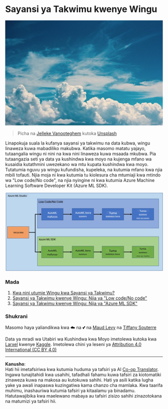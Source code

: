 <!--
CO_OP_TRANSLATOR_METADATA:
{
  "original_hash": "8dfe141a0f46f7d253e07f74913c7f44",
  "translation_date": "2025-08-26T15:52:36+00:00",
  "source_file": "5-Data-Science-In-Cloud/README.md",
  "language_code": "sw"
}
-->
# Sayansi ya Takwimu kwenye Wingu

![cloud-picture](../../../translated_images/cloud-picture.f5526de3c6c6387b2d656ba94f019b3352e5e3854a78440e4fb00c93e2dea675.sw.jpg)

> Picha na [Jelleke Vanooteghem](https://unsplash.com/@ilumire) kutoka [Unsplash](https://unsplash.com/s/photos/cloud?orientation=landscape)

Linapokuja suala la kufanya sayansi ya takwimu na data kubwa, wingu linaweza kuwa mabadiliko makubwa. Katika masomo matatu yajayo, tutaangalia wingu ni nini na kwa nini linaweza kuwa msaada mkubwa. Pia tutaangazia seti ya data ya kushindwa kwa moyo na kujenga mfano wa kusaidia kutathmini uwezekano wa mtu kupata kushindwa kwa moyo. Tutatumia nguvu ya wingu kufundisha, kupeleka, na kutumia mfano kwa njia mbili tofauti. Njia moja ni kwa kutumia tu kiolesura cha mtumiaji kwa mtindo wa "Low code/No code", na njia nyingine ni kwa kutumia Azure Machine Learning Software Developer Kit (Azure ML SDK).

![project-schema](../../../translated_images/project-schema.420e56d495624541eaecf2b737f138c86fb7d8162bb1c0bf8783c350872ffc4d.sw.png)

### Mada

1. [Kwa nini utumie Wingu kwa Sayansi ya Takwimu?](17-Introduction/README.md)
2. [Sayansi ya Takwimu kwenye Wingu: Njia ya "Low code/No code"](18-Low-Code/README.md)
3. [Sayansi ya Takwimu kwenye Wingu: Njia ya "Azure ML SDK"](19-Azure/README.md)

### Shukrani
Masomo haya yaliandikwa kwa ☁️ na 💕 na [Maud Levy](https://twitter.com/maudstweets) na [Tiffany Souterre](https://twitter.com/TiffanySouterre)

Data ya mradi wa Utabiri wa Kushindwa kwa Moyo imetolewa kutoka kwa [
Larxel](https://www.kaggle.com/andrewmvd) kwenye [Kaggle](https://www.kaggle.com/andrewmvd/heart-failure-clinical-data). Imetolewa chini ya leseni ya [Attribution 4.0 International (CC BY 4.0)](https://creativecommons.org/licenses/by/4.0/)

---

**Kanusho**:  
Hati hii imetafsiriwa kwa kutumia huduma ya tafsiri ya AI [Co-op Translator](https://github.com/Azure/co-op-translator). Ingawa tunajitahidi kwa usahihi, tafadhali fahamu kuwa tafsiri za kiotomatiki zinaweza kuwa na makosa au kutokuwa sahihi. Hati ya asili katika lugha yake ya awali inapaswa kuzingatiwa kama chanzo cha mamlaka. Kwa taarifa muhimu, inashauriwa kutumia tafsiri ya kitaalamu ya binadamu. Hatutawajibika kwa maelewano mabaya au tafsiri zisizo sahihi zinazotokana na matumizi ya tafsiri hii.
